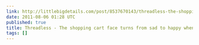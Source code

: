 ```yaml
---
link: http://littlebigdetails.com/post/8537670143/threadless-the-shopping-cart-face-turns-from-sad
date: 2011-08-06 01:28 UTC
published: true
title: Threadless - The shopping cart face turns from sad to happy when...
tags: []
---
```



